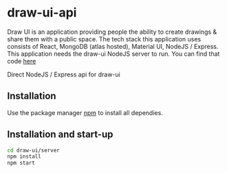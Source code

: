 # draw-ui-api


Draw UI is an application providing people the ability to create drawings & share them with a public space. The tech stack this application uses consists of React, MongoDB (atlas hosted), Material UI, NodeJS / Express. This application needs the draw-ui NodeJS server to run. You can find that code [here](https://github.com/bnthecode/draw-ui)

Direct NodeJS / Express api for draw-ui

## Installation

Use the package manager [npm](https://www.npmjs.com/) to install all dependies.

## Installation and start-up

```bash
cd draw-ui/server
npm install
npm start
```
